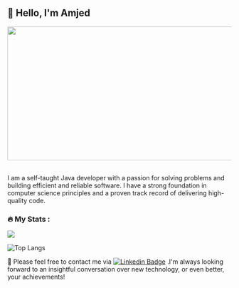 <h2> 👋 Hello, I'm Amjed </h2>
<div align="center">
  <img src="https://media.giphy.com/media/dWesBcTLavkZuG35MI/giphy.gif" width="600" height="300"/>
</div></br>

I am a self-taught Java developer with a passion for solving problems and building efficient and reliable software. I have a strong foundation in computer science principles and a proven track record of delivering high-quality code.

### :fire: My Stats :
<a href="">
  <img align="centre" src="https://github-readme-stats.vercel.app/api?username=Amjed-Amro&count_private=true&include_all_commits=true&show_icons=true&title_color=007bff&text_color=e7e7e7&icon_color=007bff&bg_color=171c28" />
<a />
  
![Top Langs](https://github-readme-stats.vercel.app/api/top-langs/?username=Amjed-Amro&show_icons=true&theme=radical)
  
  

  
💬 Please feel free to contact me via [![Linkedin Badge](https://img.shields.io/badge/-Amjed_Amro-blue?style=flat&logo=Linkedin&logoColor=white)](https://www.linkedin.com/in/amjed-amro-61219997/) .I'm always looking forward to an insightful conversation over new technology, or even better, your achievements!
